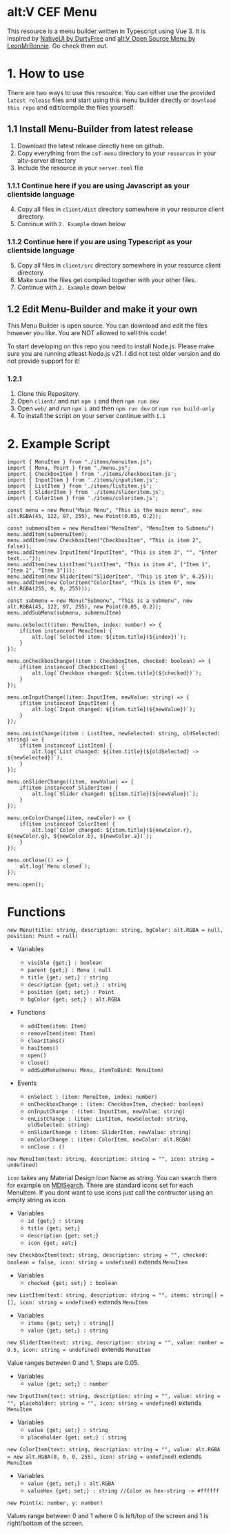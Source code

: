 
# alt:V CEF Menu

This resource is a menu builder written in Typescript using Vue 3.
It is inspired by [NativeUI by DurtyFree](https://github.com/DurtyFree/alt-V-NativeUI) and [alt:V Open Source Menu by LeonMrBonnie](https://github.com/LeonMrBonnie/altv-os-menu). Go check them out.

# 1. How to use

There are two ways to use this resource.
You can either use the provided `latest release` files and start using this menu builder directly 
or `download this repo` and edit/compile the files yourself.

## 1.1 Install Menu-Builder from latest release

1. Download the latest release directly here on github.
2. Copy everything from the `cef-menu` directory to your `resources` in your altv-server directory
3. Include the resource in your `server.toml` file

### 1.1.1 Continue here if you are using Javascript as your clientside language
4. Copy all files in `client/dist` directory somewhere in your resource client directory.
5. Continue with `2. Example` down below

### 1.1.2 Continue here if you are using Typescript as your clientside language
5. Copy all files in `client/src` directory somewhere in your resource client directory.
6. Make sure the files get compiled together with your other files.
7. Continue with `2. Example` down below

## 1.2 Edit Menu-Builder and make it your own

This Menu Builder is open source. You can download and edit the files however you like.
You are NOT allowed to sell this code!

To start developing on this repo you need to install Node.js.
Please make sure you are running atleast Node.js v21.
I did not test older version and do not provide support for it!

### 1.2.1

1. Clone this Repository.
2. Open `client/` and run `npm i` and then `npm run dev`
3. Open `web/` and run `npm i` and then `npm run dev` or `npm run build-only`
4. To install the script on your server continue with `1.1`

# 2. Example Script

```
import { MenuItem } from "./items/menuitem.js";
import { Menu, Point } from "./menu.js";
import { CheckboxItem } from './items/checkboxitem.js';
import { InputItem } from './items/inputitem.js';
import { ListItem } from './items/listitem.js';
import { SliderItem } from './items/slideritem.js';
import { ColorItem } from './items/coloritem.js';

const menu = new Menu("Main Menu", "This is the main menu", new alt.RGBA(45, 122, 97, 255), new Point(0.05, 0.2));

const submenuItem = new MenuItem("MenuItem", "MenuItem to Submenu")
menu.addItem(submenuItem);
menu.addItem(new CheckboxItem("CheckboxItem", "This is item 2", false));
menu.addItem(new InputItem("InputItem", "This is item 3", "", "Enter text..."));
menu.addItem(new ListItem("ListItem", "This is item 4", ["Item 1", "Item 2", "Item 3"]));
menu.addItem(new SliderItem("SliderItem", "This is item 5", 0.25));
menu.addItem(new ColorItem("ColorItem", "This is item 6", new alt.RGBA(255, 0, 0, 255)));

const submenu = new Menu("Submenu", "This is a submenu", new alt.RGBA(45, 122, 97, 255), new Point(0.05, 0.2));
menu.addSubMenu(submenu, submenuItem)

menu.onSelect((item: MenuItem, index: number) => {
    if(item instanceof MenuItem) {
        alt.log(`Selected item: ${item.title}(${index})`);
    }
});

menu.onCheckboxChange((item : CheckboxItem, checked: boolean) => {
    if(item instanceof CheckboxItem) {
        alt.log(`Checkbox changed: ${item.title}(${checked})`);
    }
});

menu.onInputChange((item: InputItem, newValue: string) => {
    if(item instanceof InputItem) {
        alt.log(`Input changed: ${item.title}(${newValue})`);
    }
});

menu.onListChange((item : ListItem, newSelected: string, oldSelected: string) => {
    if(item instanceof ListItem) {
        alt.log(`List changed: ${item.title}(${oldSelected} -> ${newSelected})`);
    }
});

menu.onSliderChange((item, newValue) => {
    if(item instanceof SliderItem) {
        alt.log(`Slider changed: ${item.title}(${newValue})`);
    }
});

menu.onColorChange((item, newColor) => {
    if(item instanceof ColorItem) {
        alt.log(`Color changed: ${item.title}(${newColor.r}, ${newColor.g}, ${newColor.b}, ${newColor.a})`);
    }
});

menu.onClose(() => {
    alt.log(`Menu closed`);
});

menu.open();
```

# Functions

`new Menu(title: string, description: string, bgColor: alt.RGBA = null, position: Point = null)`

- Variables
  - `visible {get;} : boolean`
  - `parent {get;} : Menu | null`
  - `title {get; set;} : string`
  - `description {get; set;} : string`
  - `position {get; set;} : Point`
  - `bgColor {get; set;} : alt.RGBA`

- Functions
  - `addItem(item: Item)`
  - `removeItem(item: Item)`
  - `clearItems()`
  - `hasItems()`
  - `open()`
  - `close()`
  - `addSubMenu(menu: Menu, itemToBind: MenuItem)`

- Events
  - `onSelect : (item: MenuItem, index: number)`
  - `onCheckboxChange : (item: CheckboxItem, checked: boolean)`
  - `onInputChange : (item: InputItem, newValue: string)`
  - `onListChange : (item: ListItem, newSelected: string, oldSelected: string)`
  - `onSliderChange : (item: SliderItem, newValue: string)`
  - `onColorChange : (item: ColorItem, newColor: alt.RGBA)`
  - `onClose : ()`

`new MenuItem(text: string, description: string = "", icon: string = undefined)`

`icon` takes any Material Design Icon Name as string.
You can search them for example on [MDISearch](https://mdisearch.com/).
There are standard icons set for each MenuItem. 
If you dont want to use icons just call the contructor using an empty string as icon.

- Variables
  - `id {get;} : string`
  - `title {get; set;}`
  - `description {get; set;}`
  - `icon {get; set;}`

`new CheckboxItem(text: string, description: string = "", checked: boolean = false, icon: string = undefined)` extends `MenuItem`

- Variables
  - `checked {get; set;} : boolean`

`new ListItem(text: string, description: string = "", items: string[] = [], icon: string = undefined)` extends `MenuItem`

- Variables
  - `items {get; set;} : string[]`
  - `value {get; set;} : string`


`new SliderItem(text: string, description: string = "", value: number = 0.5, icon: string = undefined)` extends `MenuItem`

Value ranges between 0 and 1. Steps are 0.05.

- Variables
  - `value {get; set;} : number`

`new InputItem(text: string, description: string = "", value: string = "", placeholder: string = "", icon: string = undefined)` extends `MenuItem`

- Variables
  - `value {get; set;} : string`
  - `placeholder {get; set;} : string`

`new ColorItem(text: string, description: string = "", value: alt.RGBA = new alt.RGBA(0, 0, 0, 255), icon: string = undefined)` extends `MenuItem`

- Variables
  - `value {get; set;} : alt.RGBA`
  - `valueHex {get; set;} : string //Color as hex-string -> #ffffff`

`new Point(x: number, y: number)`

Values range between 0 and 1 where 0 is left/top of the screen and 1 is right/bottom of the screen.